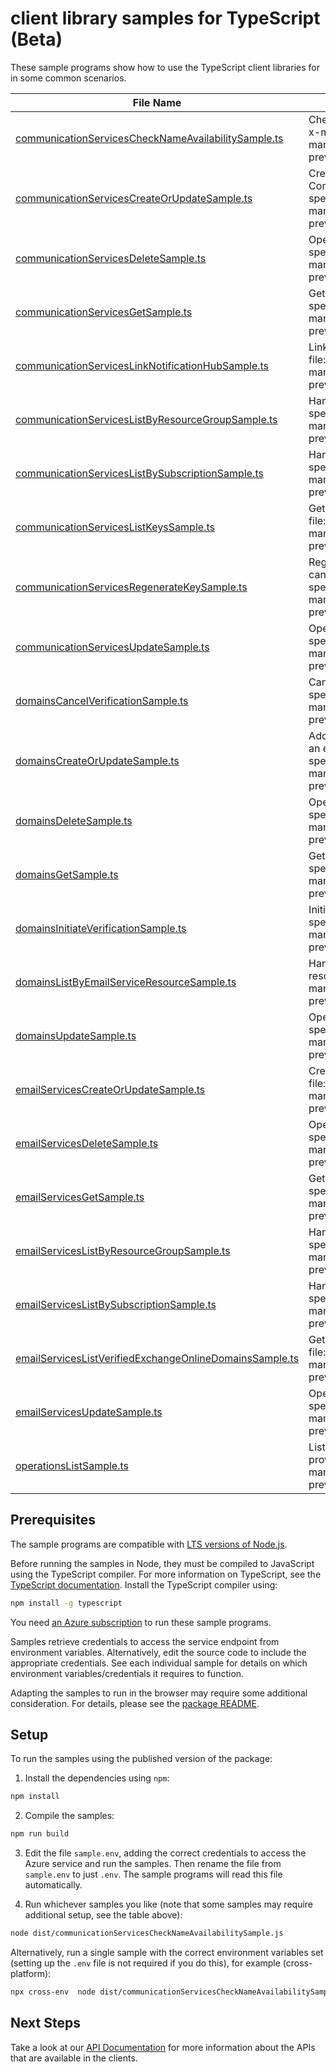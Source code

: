 # client library samples for TypeScript (Beta)

These sample programs show how to use the TypeScript client libraries for in some common scenarios.

| **File Name**                                                                                                   | **Description**                                                                                                                                                                                                                                                                       |
| --------------------------------------------------------------------------------------------------------------- | ------------------------------------------------------------------------------------------------------------------------------------------------------------------------------------------------------------------------------------------------------------------------------------- |
| [communicationServicesCheckNameAvailabilitySample.ts][communicationserviceschecknameavailabilitysample]         | Checks that the CommunicationService name is valid and is not already in use. x-ms-original-file: specification/communication/resource-manager/Microsoft.Communication/preview/2022-07-01-preview/examples/communicationServices/checkNameAvailabilityAvailable.json                  |
| [communicationServicesCreateOrUpdateSample.ts][communicationservicescreateorupdatesample]                       | Create a new CommunicationService or update an existing CommunicationService. x-ms-original-file: specification/communication/resource-manager/Microsoft.Communication/preview/2022-07-01-preview/examples/communicationServices/createOrUpdate.json                                  |
| [communicationServicesDeleteSample.ts][communicationservicesdeletesample]                                       | Operation to delete a CommunicationService. x-ms-original-file: specification/communication/resource-manager/Microsoft.Communication/preview/2022-07-01-preview/examples/communicationServices/delete.json                                                                            |
| [communicationServicesGetSample.ts][communicationservicesgetsample]                                             | Get the CommunicationService and its properties. x-ms-original-file: specification/communication/resource-manager/Microsoft.Communication/preview/2022-07-01-preview/examples/communicationServices/get.json                                                                          |
| [communicationServicesLinkNotificationHubSample.ts][communicationserviceslinknotificationhubsample]             | Links an Azure Notification Hub to this communication service. x-ms-original-file: specification/communication/resource-manager/Microsoft.Communication/preview/2022-07-01-preview/examples/communicationServices/linkNotificationHub.json                                            |
| [communicationServicesListByResourceGroupSample.ts][communicationserviceslistbyresourcegroupsample]             | Handles requests to list all resources in a resource group. x-ms-original-file: specification/communication/resource-manager/Microsoft.Communication/preview/2022-07-01-preview/examples/communicationServices/listByResourceGroup.json                                               |
| [communicationServicesListBySubscriptionSample.ts][communicationserviceslistbysubscriptionsample]               | Handles requests to list all resources in a subscription. x-ms-original-file: specification/communication/resource-manager/Microsoft.Communication/preview/2022-07-01-preview/examples/communicationServices/listBySubscription.json                                                  |
| [communicationServicesListKeysSample.ts][communicationserviceslistkeyssample]                                   | Get the access keys of the CommunicationService resource. x-ms-original-file: specification/communication/resource-manager/Microsoft.Communication/preview/2022-07-01-preview/examples/communicationServices/listKeys.json                                                            |
| [communicationServicesRegenerateKeySample.ts][communicationservicesregeneratekeysample]                         | Regenerate CommunicationService access key. PrimaryKey and SecondaryKey cannot be regenerated at the same time. x-ms-original-file: specification/communication/resource-manager/Microsoft.Communication/preview/2022-07-01-preview/examples/communicationServices/regenerateKey.json |
| [communicationServicesUpdateSample.ts][communicationservicesupdatesample]                                       | Operation to update an existing CommunicationService. x-ms-original-file: specification/communication/resource-manager/Microsoft.Communication/preview/2022-07-01-preview/examples/communicationServices/update.json                                                                  |
| [domainsCancelVerificationSample.ts][domainscancelverificationsample]                                           | Cancel verification of DNS record. x-ms-original-file: specification/communication/resource-manager/Microsoft.Communication/preview/2022-07-01-preview/examples/domains/cancelVerification.json                                                                                       |
| [domainsCreateOrUpdateSample.ts][domainscreateorupdatesample]                                                   | Add a new Domains resource under the parent EmailService resource or update an existing Domains resource. x-ms-original-file: specification/communication/resource-manager/Microsoft.Communication/preview/2022-07-01-preview/examples/domains/createOrUpdate.json                    |
| [domainsDeleteSample.ts][domainsdeletesample]                                                                   | Operation to delete a Domains resource. x-ms-original-file: specification/communication/resource-manager/Microsoft.Communication/preview/2022-07-01-preview/examples/domains/delete.json                                                                                              |
| [domainsGetSample.ts][domainsgetsample]                                                                         | Get the Domains resource and its properties. x-ms-original-file: specification/communication/resource-manager/Microsoft.Communication/preview/2022-07-01-preview/examples/domains/get.json                                                                                            |
| [domainsInitiateVerificationSample.ts][domainsinitiateverificationsample]                                       | Initiate verification of DNS record. x-ms-original-file: specification/communication/resource-manager/Microsoft.Communication/preview/2022-07-01-preview/examples/domains/initiateVerification.json                                                                                   |
| [domainsListByEmailServiceResourceSample.ts][domainslistbyemailserviceresourcesample]                           | Handles requests to list all Domains resources under the parent EmailServices resource. x-ms-original-file: specification/communication/resource-manager/Microsoft.Communication/preview/2022-07-01-preview/examples/domains/listByEmailService.json                                  |
| [domainsUpdateSample.ts][domainsupdatesample]                                                                   | Operation to update an existing Domains resource. x-ms-original-file: specification/communication/resource-manager/Microsoft.Communication/preview/2022-07-01-preview/examples/domains/update.json                                                                                    |
| [emailServicesCreateOrUpdateSample.ts][emailservicescreateorupdatesample]                                       | Create a new EmailService or update an existing EmailService. x-ms-original-file: specification/communication/resource-manager/Microsoft.Communication/preview/2022-07-01-preview/examples/emailServices/createOrUpdate.json                                                          |
| [emailServicesDeleteSample.ts][emailservicesdeletesample]                                                       | Operation to delete a EmailService. x-ms-original-file: specification/communication/resource-manager/Microsoft.Communication/preview/2022-07-01-preview/examples/emailServices/delete.json                                                                                            |
| [emailServicesGetSample.ts][emailservicesgetsample]                                                             | Get the EmailService and its properties. x-ms-original-file: specification/communication/resource-manager/Microsoft.Communication/preview/2022-07-01-preview/examples/emailServices/get.json                                                                                          |
| [emailServicesListByResourceGroupSample.ts][emailserviceslistbyresourcegroupsample]                             | Handles requests to list all resources in a resource group. x-ms-original-file: specification/communication/resource-manager/Microsoft.Communication/preview/2022-07-01-preview/examples/emailServices/listByResourceGroup.json                                                       |
| [emailServicesListBySubscriptionSample.ts][emailserviceslistbysubscriptionsample]                               | Handles requests to list all resources in a subscription. x-ms-original-file: specification/communication/resource-manager/Microsoft.Communication/preview/2022-07-01-preview/examples/emailServices/listBySubscription.json                                                          |
| [emailServicesListVerifiedExchangeOnlineDomainsSample.ts][emailserviceslistverifiedexchangeonlinedomainssample] | Get a list of domains that are fully verified in Exchange Online. x-ms-original-file: specification/communication/resource-manager/Microsoft.Communication/preview/2022-07-01-preview/examples/emailServices/getVerifiedExchangeOnlineDomains.json                                    |
| [emailServicesUpdateSample.ts][emailservicesupdatesample]                                                       | Operation to update an existing EmailService. x-ms-original-file: specification/communication/resource-manager/Microsoft.Communication/preview/2022-07-01-preview/examples/emailServices/update.json                                                                                  |
| [operationsListSample.ts][operationslistsample]                                                                 | Lists all of the available REST API operations of the Microsoft.Communication provider. x-ms-original-file: specification/communication/resource-manager/Microsoft.Communication/preview/2022-07-01-preview/examples/communicationServices/operationsList.json                        |

## Prerequisites

The sample programs are compatible with [LTS versions of Node.js](https://nodejs.org/about/releases/).

Before running the samples in Node, they must be compiled to JavaScript using the TypeScript compiler. For more information on TypeScript, see the [TypeScript documentation][typescript]. Install the TypeScript compiler using:

```bash
npm install -g typescript
```

You need [an Azure subscription][freesub] to run these sample programs.

Samples retrieve credentials to access the service endpoint from environment variables. Alternatively, edit the source code to include the appropriate credentials. See each individual sample for details on which environment variables/credentials it requires to function.

Adapting the samples to run in the browser may require some additional consideration. For details, please see the [package README][package].

## Setup

To run the samples using the published version of the package:

1. Install the dependencies using `npm`:

```bash
npm install
```

2. Compile the samples:

```bash
npm run build
```

3. Edit the file `sample.env`, adding the correct credentials to access the Azure service and run the samples. Then rename the file from `sample.env` to just `.env`. The sample programs will read this file automatically.

4. Run whichever samples you like (note that some samples may require additional setup, see the table above):

```bash
node dist/communicationServicesCheckNameAvailabilitySample.js
```

Alternatively, run a single sample with the correct environment variables set (setting up the `.env` file is not required if you do this), for example (cross-platform):

```bash
npx cross-env  node dist/communicationServicesCheckNameAvailabilitySample.js
```

## Next Steps

Take a look at our [API Documentation][apiref] for more information about the APIs that are available in the clients.

[communicationserviceschecknameavailabilitysample]: https://github.com/Azure/azure-sdk-for-js/blob/main/sdk/communication/arm-communication/samples/v4-beta/typescript/src/communicationServicesCheckNameAvailabilitySample.ts
[communicationservicescreateorupdatesample]: https://github.com/Azure/azure-sdk-for-js/blob/main/sdk/communication/arm-communication/samples/v4-beta/typescript/src/communicationServicesCreateOrUpdateSample.ts
[communicationservicesdeletesample]: https://github.com/Azure/azure-sdk-for-js/blob/main/sdk/communication/arm-communication/samples/v4-beta/typescript/src/communicationServicesDeleteSample.ts
[communicationservicesgetsample]: https://github.com/Azure/azure-sdk-for-js/blob/main/sdk/communication/arm-communication/samples/v4-beta/typescript/src/communicationServicesGetSample.ts
[communicationserviceslinknotificationhubsample]: https://github.com/Azure/azure-sdk-for-js/blob/main/sdk/communication/arm-communication/samples/v4-beta/typescript/src/communicationServicesLinkNotificationHubSample.ts
[communicationserviceslistbyresourcegroupsample]: https://github.com/Azure/azure-sdk-for-js/blob/main/sdk/communication/arm-communication/samples/v4-beta/typescript/src/communicationServicesListByResourceGroupSample.ts
[communicationserviceslistbysubscriptionsample]: https://github.com/Azure/azure-sdk-for-js/blob/main/sdk/communication/arm-communication/samples/v4-beta/typescript/src/communicationServicesListBySubscriptionSample.ts
[communicationserviceslistkeyssample]: https://github.com/Azure/azure-sdk-for-js/blob/main/sdk/communication/arm-communication/samples/v4-beta/typescript/src/communicationServicesListKeysSample.ts
[communicationservicesregeneratekeysample]: https://github.com/Azure/azure-sdk-for-js/blob/main/sdk/communication/arm-communication/samples/v4-beta/typescript/src/communicationServicesRegenerateKeySample.ts
[communicationservicesupdatesample]: https://github.com/Azure/azure-sdk-for-js/blob/main/sdk/communication/arm-communication/samples/v4-beta/typescript/src/communicationServicesUpdateSample.ts
[domainscancelverificationsample]: https://github.com/Azure/azure-sdk-for-js/blob/main/sdk/communication/arm-communication/samples/v4-beta/typescript/src/domainsCancelVerificationSample.ts
[domainscreateorupdatesample]: https://github.com/Azure/azure-sdk-for-js/blob/main/sdk/communication/arm-communication/samples/v4-beta/typescript/src/domainsCreateOrUpdateSample.ts
[domainsdeletesample]: https://github.com/Azure/azure-sdk-for-js/blob/main/sdk/communication/arm-communication/samples/v4-beta/typescript/src/domainsDeleteSample.ts
[domainsgetsample]: https://github.com/Azure/azure-sdk-for-js/blob/main/sdk/communication/arm-communication/samples/v4-beta/typescript/src/domainsGetSample.ts
[domainsinitiateverificationsample]: https://github.com/Azure/azure-sdk-for-js/blob/main/sdk/communication/arm-communication/samples/v4-beta/typescript/src/domainsInitiateVerificationSample.ts
[domainslistbyemailserviceresourcesample]: https://github.com/Azure/azure-sdk-for-js/blob/main/sdk/communication/arm-communication/samples/v4-beta/typescript/src/domainsListByEmailServiceResourceSample.ts
[domainsupdatesample]: https://github.com/Azure/azure-sdk-for-js/blob/main/sdk/communication/arm-communication/samples/v4-beta/typescript/src/domainsUpdateSample.ts
[emailservicescreateorupdatesample]: https://github.com/Azure/azure-sdk-for-js/blob/main/sdk/communication/arm-communication/samples/v4-beta/typescript/src/emailServicesCreateOrUpdateSample.ts
[emailservicesdeletesample]: https://github.com/Azure/azure-sdk-for-js/blob/main/sdk/communication/arm-communication/samples/v4-beta/typescript/src/emailServicesDeleteSample.ts
[emailservicesgetsample]: https://github.com/Azure/azure-sdk-for-js/blob/main/sdk/communication/arm-communication/samples/v4-beta/typescript/src/emailServicesGetSample.ts
[emailserviceslistbyresourcegroupsample]: https://github.com/Azure/azure-sdk-for-js/blob/main/sdk/communication/arm-communication/samples/v4-beta/typescript/src/emailServicesListByResourceGroupSample.ts
[emailserviceslistbysubscriptionsample]: https://github.com/Azure/azure-sdk-for-js/blob/main/sdk/communication/arm-communication/samples/v4-beta/typescript/src/emailServicesListBySubscriptionSample.ts
[emailserviceslistverifiedexchangeonlinedomainssample]: https://github.com/Azure/azure-sdk-for-js/blob/main/sdk/communication/arm-communication/samples/v4-beta/typescript/src/emailServicesListVerifiedExchangeOnlineDomainsSample.ts
[emailservicesupdatesample]: https://github.com/Azure/azure-sdk-for-js/blob/main/sdk/communication/arm-communication/samples/v4-beta/typescript/src/emailServicesUpdateSample.ts
[operationslistsample]: https://github.com/Azure/azure-sdk-for-js/blob/main/sdk/communication/arm-communication/samples/v4-beta/typescript/src/operationsListSample.ts
[apiref]: https://docs.microsoft.com/javascript/api/@azure/arm-communication?view=azure-node-preview
[freesub]: https://azure.microsoft.com/free/
[package]: https://github.com/Azure/azure-sdk-for-js/tree/main/sdk/communication/arm-communication/README.md
[typescript]: https://www.typescriptlang.org/docs/home.html
